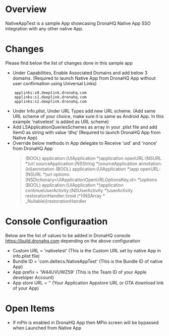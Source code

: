 # Overview
NativeAppTest is a sample App showcasing DronaHQ Native App SSO integration with any other native App.

# Changes
Please find below the list of changes done in this sample app
- Under Capabilities, Enable Associated Domains and add below 3 domains. (Required to launch Native App from DronaHQ App without user confirmation using Universal Links)

```
    applinks:s0.deeplink.dronahq.com
    applinks:s1.deeplink.dronahq.com
    applinks:s2.deeplink.dronahq.com
```

- Under Info.plist, Under URL Types add new URL scheme. (Add same URL scheme of your choice, make sure it is same as Android App. In this example 'nativetest' is added as URL scheme)
- Add LSApplicationQueriesSchemes as array in your .plist file and add Item0 as string with value ‘dhq’ (Required to launch DronaHQ App from Native App)
- Override below methods in App delegate to Receive 'uid' and 'nonce' from DronaHQ App
    > (BOOL) application:(UIApplication *)application openURL:(NSURL *)url sourceApplication:(NSString *)sourceApplication annotation:(id)annotation
    > (BOOL) application:(UIApplication *)app openURL:(NSURL *)url options:(NSDictionary<UIApplicationOpenURLOptionsKey,id> *)options
    > (BOOL) application:(UIApplication *)application continueUserActivity:(NSUserActivity *)userActivity restorationHandler:(void (^)(NSArray * _Nullable))restorationHandler


# Console Configuraation
Below are the list of values to be added in DronaHQ console https://build.dronahq.com depending on the above configuration
- Custom URL = 'nativetest' (This is the Custom URL set by native App in info.plist file)
- Bundle ID = 'com.deltecs.NativeAppTest' (This is the Bundle ID of native App)
- App prefix = 'W44UVUWZ59' (This is the Team ID of your Apple developer Account)
- App store URL = '<Appstore URL>' (Your Application Appstore URL or OTA download link of your App)

# Open Items
- If mPin is enabled in DronaHQ App then MPin screen will be bypassed when Launched from Native App
